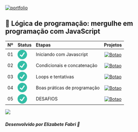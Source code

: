 [![portfolio](https://img.shields.io/badge/Caderno_de_Estudos_-_ORACLE-E30613?style=for-the-badge&logo=ko-fi&logoColor=white)](https://elzbieta.notion.site/elzbieta/PLANNER-ORACLE-2502335c340d450cbc04e55458f9ce75)

## 📝 Lógica de programação: mergulhe em programação com JavaScript
<table>
  <thead>
    <tr align="left">
      <th>Nº</th>
      <th>Status</th>
      <th>Etapas</th>
      <th>Projetos</th>
    </tr>
  </thead>
  <tbody align="left">
    <tr>
      <td>01</td>
      <td><img width="30px" height="30px" align="center" alt="icon check" src="../github/check.png"></td>
      <td>Iniciando com Javascript</td>
      <td align="center">
        <a href="https://github.com/elizabetesfabri/bootcamp-oracle/tree/main/logica-programaco/projeto-base" target="_blank">
           <img align="center" alt="Botao" src="https://img.shields.io/badge/Ver%20GitHub-132123?style=for-the-badge" width="150px">
        </a>
      </td>
    </tr>
    <tr>
      <td>02</td>
      <td><img width="30px" height="30px" align="center" alt="icon check" src="../github/check.png"></td>
      <td>Condicionais e concatenação</td>
      <td align="center">
        <a href="https://github.com/elizabetesfabri/bootcamp-oracle/tree/main/logica-programaco/condicionais-concatenacao" target="_blank">
           <img align="center" alt="Botao" src="https://img.shields.io/badge/Ver%20GitHub-E30613?style=for-the-badge" width="150px">
        </a>
      </td>
    </tr>
    <tr>
      <td>03</td>
      <td><img width="30px" height="30px" align="center" alt="icon check" src="../github/check.png"></td>
      <td>Loops e tentativas</td>
      <td align="center">
        <a href="https://github.com/elizabetesfabri/bootcamp-oracle/tree/main/logica-programaco/loops-tentativas" target="_blank">
           <img align="center" alt="Botao" src="https://img.shields.io/badge/Ver%20GitHub-132123?style=for-the-badge" width="150px">
        </a>
      </td>
    </tr>
    <tr>
      <td>04</td>
      <td><img width="30px" height="30px" align="center" alt="icon check" src="../github/check.png"></td>
      <td>Boas práticas de programação</td>
      <td align="center">
        <a href="https://github.com/elizabetesfabri/bootcamp-oracle/tree/main/logica-programaco/boas-praticas" target="_blank">
           <img align="center" alt="Botao" src="https://img.shields.io/badge/Ver%20GitHub-E30613?style=for-the-badge" width="150px">
        </a>
      </td>
    </tr>
    <tr>
      <td>05</td>
      <td><img width="30px" height="30px" align="center" alt="icon check" src="../github/check.png"></td>
      <td>DESAFIOS</td>
      <td align="center">
        <a href="https://github.com/elizabetesfabri/bootcamp-oracle/tree/main/logica-programaco/desafio" target="_blank">
           <img align="center" alt="Botao" src="https://img.shields.io/badge/Ver%20GitHub-132123?style=for-the-badge" width="150px">
        </a>
      </td>
    </tr>
    </tbody>
  <tfoot></tfoot>
</table>

<img src="https://user-images.githubusercontent.com/73097560/115834477-dbab4500-a447-11eb-908a-139a6edaec5c.gif"><br>

##### Desenvolvido por <span>Elizabete Fabri</span> 🧡 